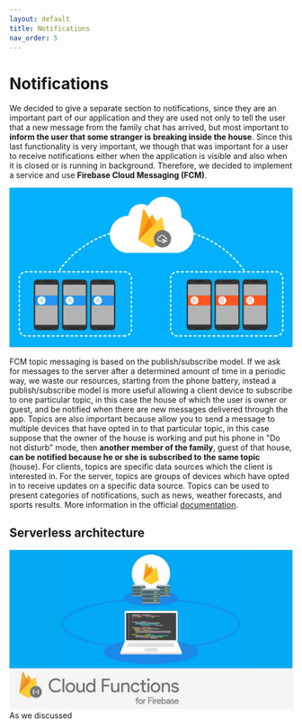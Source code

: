 ```yaml
---
layout: default
title: Notifications
nav_order: 5
---
```

# Notifications

We decided to give a separate section to notifications, since they are an important part of our application and they are used not only to tell the user that a new message from the family chat has arrived, but most important to **inform the user that some stranger is breaking inside the house**. Since this last functionality is very important, we though that was important for a user to receive notifications either when the application is visible and also when it is closed or is running in background. Therefore, we decided to implement a service and use **Firebase Cloud Messaging (FCM)**.

![Cloud messaging](../images/cloud-messaging.png)

FCM topic messaging is based on the publish/subscribe model. If we ask for messages to the server after a determined amount of time in a periodic way, we waste our resources, starting from the phone battery, instead a publish/subscribe model is more useful allowing a client device to subscribe to one particular topic, in this case the house of which the user is owner or guest, and be notified when there are new messages delivered through the app. Topics are also important because allow you to send a message to multiple devices that have opted in to that particular topic, in this case suppose that the owner of the house is working and put his phone in "Do not disturb" mode, then **another member of the family**, guest of that house, **can be notified because he or she is subscribed to the same topic** (house). For clients, topics are specific data sources which the client is interested in. For the server, topics are groups of devices which have opted in to receive updates on a specific data source. Topics can be used to present categories of notifications, such as news, weather forecasts, and sports results. More information in the official [documentation](https://firebase.google.com/docs/cloud-messaging/android/topic-messaging).


## Serverless architecture

![Functions](../images/functions.jpg)
As we discussed
